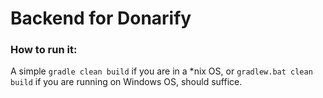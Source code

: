 # Backend for Donarify
### How to run it:
A simple `gradle clean build` if you are in a *nix OS, or `gradlew.bat clean build` if you are running on Windows OS, should suffice.

